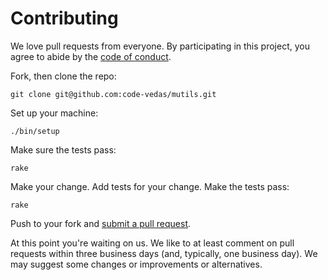 # Contributing

We love pull requests from everyone. By participating in this project, you
agree to abide by the [code of conduct].

[code of conduct]: https://github.com/code-vedas/mutils/blob/master/CODE_OF_CONDUCT.md

Fork, then clone the repo:

    git clone git@github.com:code-vedas/mutils.git

Set up your machine:

    ./bin/setup

Make sure the tests pass:

    rake

Make your change. Add tests for your change. Make the tests pass:

    rake

Push to your fork and [submit a pull request][pr].

[pr]: https://github.com/code-vedas/mutils/compare/

At this point you're waiting on us. We like to at least comment on pull requests
within three business days (and, typically, one business day). We may suggest
some changes or improvements or alternatives.